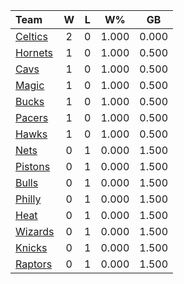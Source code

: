 | Team                            |  W  |  L  |  W%   |  GB   |
|:--------------------------------|:---:|:---:|:-----:|:-----:|
| [Celtics](/r/bostonceltics)     |  2  |  0  | 1.000 | 0.000 |
| [Hornets](/r/CharlotteHornets)  |  1  |  0  | 1.000 | 0.500 |
| [Cavs](/r/clevelandcavs)        |  1  |  0  | 1.000 | 0.500 |
| [Magic](/r/OrlandoMagic)        |  1  |  0  | 1.000 | 0.500 |
| [Bucks](/r/MkeBucks)            |  1  |  0  | 1.000 | 0.500 |
| [Pacers](/r/pacers)             |  1  |  0  | 1.000 | 0.500 |
| [Hawks](/r/AtlantaHawks)        |  1  |  0  | 1.000 | 0.500 |
| [Nets](/r/GoNets)               |  0  |  1  | 0.000 | 1.500 |
| [Pistons](/r/DetroitPistons)    |  0  |  1  | 0.000 | 1.500 |
| [Bulls](/r/chicagobulls)        |  0  |  1  | 0.000 | 1.500 |
| [Philly](/r/sixers)             |  0  |  1  | 0.000 | 1.500 |
| [Heat](/r/heat)                 |  0  |  1  | 0.000 | 1.500 |
| [Wizards](/r/washingtonwizards) |  0  |  1  | 0.000 | 1.500 |
| [Knicks](/r/NYKnicks)           |  0  |  1  | 0.000 | 1.500 |
| [Raptors](/r/torontoraptors)    |  0  |  1  | 0.000 | 1.500 |
